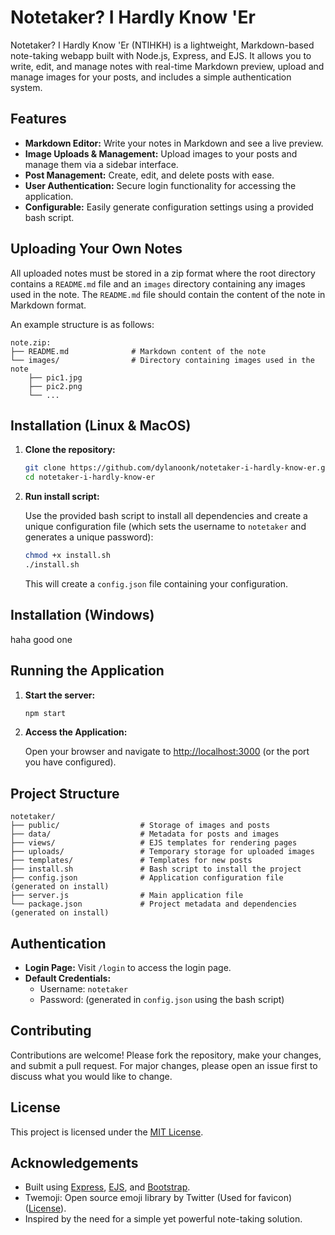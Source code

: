 
# Notetaker? I Hardly Know 'Er

Notetaker? I Hardly Know 'Er (NTIHKH) is a lightweight, Markdown-based note-taking webapp built with Node.js, Express, and EJS. It allows you to write, edit, and manage notes with real-time Markdown preview, upload and manage images for your posts, and includes a simple authentication system.

## Features

- **Markdown Editor:** Write your notes in Markdown and see a live preview.
- **Image Uploads & Management:** Upload images to your posts and manage them via a sidebar interface.
- **Post Management:** Create, edit, and delete posts with ease.
- **User Authentication:** Secure login functionality for accessing the application.
- **Configurable:** Easily generate configuration settings using a provided bash script.

## Uploading Your Own Notes

All uploaded notes must be stored in a zip format where the root directory contains a `README.md` file and an `images` directory containing any images used in the note. The `README.md` file should contain the content of the note in Markdown format.

An example structure is as follows:

```
note.zip:
├── README.md              # Markdown content of the note
└── images/                # Directory containing images used in the note
    ├── pic1.jpg
    ├── pic2.png
    └── ...
```

## Installation (Linux & MacOS)

1. **Clone the repository:**

   ```bash
   git clone https://github.com/dylanoonk/notetaker-i-hardly-know-er.git
   cd notetaker-i-hardly-know-er
   ```

2. **Run install script:**

   Use the provided bash script to install all dependencies and create a unique configuration file (which sets the username to `notetaker` and generates a unique password):

   ```bash
   chmod +x install.sh
   ./install.sh
   ```

   This will create a `config.json` file containing your configuration.

## Installation (Windows)

haha good one

## Running the Application

1. **Start the server:**

   ```bash
   npm start
   ```

2. **Access the Application:**

    Open your browser and navigate to [http://localhost:3000](http://localhost:3000) (or the port you have configured).

## Project Structure

```
notetaker/
├── public/                  # Storage of images and posts
├── data/                    # Metadata for posts and images
├── views/                   # EJS templates for rendering pages
├── uploads/                 # Temporary storage for uploaded images
├── templates/               # Templates for new posts
├── install.sh               # Bash script to install the project
├── config.json              # Application configuration file (generated on install)
├── server.js                # Main application file
└── package.json             # Project metadata and dependencies (generated on install)
```

## Authentication

- **Login Page:** Visit `/login` to access the login page.
- **Default Credentials:**  
  - Username: `notetaker`  
  - Password: (generated in `config.json` using the bash script)

## Contributing

Contributions are welcome! Please fork the repository, make your changes, and submit a pull request. For major changes, please open an issue first to discuss what you would like to change.

## License

This project is licensed under the [MIT License](LICENSE).

## Acknowledgements

- Built using [Express](https://expressjs.com/), [EJS](https://ejs.co/), and [Bootstrap](https://getbootstrap.com/).
- Twemoji: Open source emoji library by Twitter (Used for favicon) ([License](https://github.com/twitter/twemoji/blob/master/LICENSE-GRAPHICS)).
- Inspired by the need for a simple yet powerful note-taking solution.
